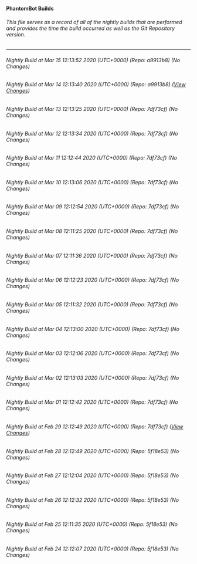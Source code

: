 **PhantomBot Builds**

###### This file serves as a record of all of the nightly builds that are performed and provides the time the build occurred as well as the Git Repository version.
-------------------------------------------------------------------------------------------------------------
###### Nightly Build at Mar 15 12:13:52 2020 (UTC+0000) (Repo: a9913b8) (No Changes)
###### Nightly Build at Mar 14 12:13:40 2020 (UTC+0000) (Repo: a9913b8) ([View Changes](https://github.com/PhantomBot/PhantomBot/compare/7df73cf...a9913b8))
###### Nightly Build at Mar 13 12:13:25 2020 (UTC+0000) (Repo: 7df73cf) (No Changes)
###### Nightly Build at Mar 12 12:13:34 2020 (UTC+0000) (Repo: 7df73cf) (No Changes)
###### Nightly Build at Mar 11 12:12:44 2020 (UTC+0000) (Repo: 7df73cf) (No Changes)
###### Nightly Build at Mar 10 12:13:06 2020 (UTC+0000) (Repo: 7df73cf) (No Changes)
###### Nightly Build at Mar 09 12:12:54 2020 (UTC+0000) (Repo: 7df73cf) (No Changes)
###### Nightly Build at Mar 08 12:11:25 2020 (UTC+0000) (Repo: 7df73cf) (No Changes)
###### Nightly Build at Mar 07 12:11:36 2020 (UTC+0000) (Repo: 7df73cf) (No Changes)
###### Nightly Build at Mar 06 12:12:23 2020 (UTC+0000) (Repo: 7df73cf) (No Changes)
###### Nightly Build at Mar 05 12:11:32 2020 (UTC+0000) (Repo: 7df73cf) (No Changes)
###### Nightly Build at Mar 04 12:13:00 2020 (UTC+0000) (Repo: 7df73cf) (No Changes)
###### Nightly Build at Mar 03 12:12:06 2020 (UTC+0000) (Repo: 7df73cf) (No Changes)
###### Nightly Build at Mar 02 12:13:03 2020 (UTC+0000) (Repo: 7df73cf) (No Changes)
###### Nightly Build at Mar 01 12:12:42 2020 (UTC+0000) (Repo: 7df73cf) (No Changes)
###### Nightly Build at Feb 29 12:12:49 2020 (UTC+0000) (Repo: 7df73cf) ([View Changes](https://github.com/PhantomBot/PhantomBot/compare/5f18e53...7df73cf))
###### Nightly Build at Feb 28 12:12:49 2020 (UTC+0000) (Repo: 5f18e53) (No Changes)
###### Nightly Build at Feb 27 12:12:04 2020 (UTC+0000) (Repo: 5f18e53) (No Changes)
###### Nightly Build at Feb 26 12:12:32 2020 (UTC+0000) (Repo: 5f18e53) (No Changes)
###### Nightly Build at Feb 25 12:11:35 2020 (UTC+0000) (Repo: 5f18e53) (No Changes)
###### Nightly Build at Feb 24 12:12:07 2020 (UTC+0000) (Repo: 5f18e53) (No Changes)
